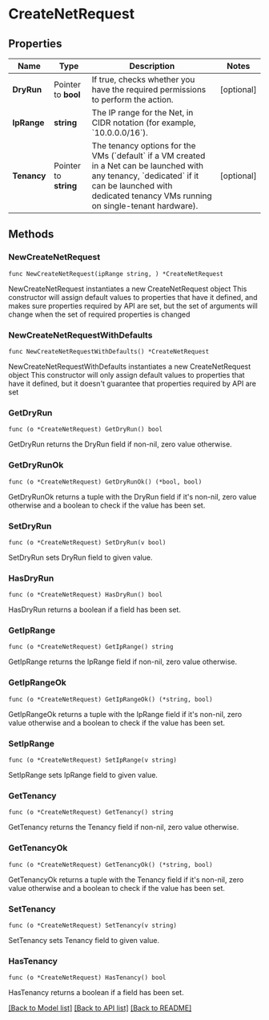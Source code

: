 # CreateNetRequest

## Properties

Name | Type | Description | Notes
------------ | ------------- | ------------- | -------------
**DryRun** | Pointer to **bool** | If true, checks whether you have the required permissions to perform the action. | [optional] 
**IpRange** | **string** | The IP range for the Net, in CIDR notation (for example, &#x60;10.0.0.0/16&#x60;). | 
**Tenancy** | Pointer to **string** | The tenancy options for the VMs (&#x60;default&#x60; if a VM created in a Net can be launched with any tenancy, &#x60;dedicated&#x60; if it can be launched with dedicated tenancy VMs running on single-tenant hardware). | [optional] 

## Methods

### NewCreateNetRequest

`func NewCreateNetRequest(ipRange string, ) *CreateNetRequest`

NewCreateNetRequest instantiates a new CreateNetRequest object
This constructor will assign default values to properties that have it defined,
and makes sure properties required by API are set, but the set of arguments
will change when the set of required properties is changed

### NewCreateNetRequestWithDefaults

`func NewCreateNetRequestWithDefaults() *CreateNetRequest`

NewCreateNetRequestWithDefaults instantiates a new CreateNetRequest object
This constructor will only assign default values to properties that have it defined,
but it doesn't guarantee that properties required by API are set

### GetDryRun

`func (o *CreateNetRequest) GetDryRun() bool`

GetDryRun returns the DryRun field if non-nil, zero value otherwise.

### GetDryRunOk

`func (o *CreateNetRequest) GetDryRunOk() (*bool, bool)`

GetDryRunOk returns a tuple with the DryRun field if it's non-nil, zero value otherwise
and a boolean to check if the value has been set.

### SetDryRun

`func (o *CreateNetRequest) SetDryRun(v bool)`

SetDryRun sets DryRun field to given value.

### HasDryRun

`func (o *CreateNetRequest) HasDryRun() bool`

HasDryRun returns a boolean if a field has been set.

### GetIpRange

`func (o *CreateNetRequest) GetIpRange() string`

GetIpRange returns the IpRange field if non-nil, zero value otherwise.

### GetIpRangeOk

`func (o *CreateNetRequest) GetIpRangeOk() (*string, bool)`

GetIpRangeOk returns a tuple with the IpRange field if it's non-nil, zero value otherwise
and a boolean to check if the value has been set.

### SetIpRange

`func (o *CreateNetRequest) SetIpRange(v string)`

SetIpRange sets IpRange field to given value.


### GetTenancy

`func (o *CreateNetRequest) GetTenancy() string`

GetTenancy returns the Tenancy field if non-nil, zero value otherwise.

### GetTenancyOk

`func (o *CreateNetRequest) GetTenancyOk() (*string, bool)`

GetTenancyOk returns a tuple with the Tenancy field if it's non-nil, zero value otherwise
and a boolean to check if the value has been set.

### SetTenancy

`func (o *CreateNetRequest) SetTenancy(v string)`

SetTenancy sets Tenancy field to given value.

### HasTenancy

`func (o *CreateNetRequest) HasTenancy() bool`

HasTenancy returns a boolean if a field has been set.


[[Back to Model list]](../README.md#documentation-for-models) [[Back to API list]](../README.md#documentation-for-api-endpoints) [[Back to README]](../README.md)


